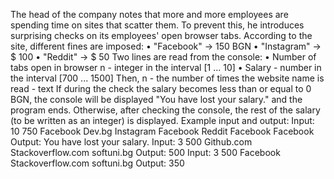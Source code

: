 The head of the company notes that more and more employees are spending time on sites that scatter them.
To prevent this, he introduces surprising checks on its employees' open browser tabs.
According to the site, different fines are imposed:
• "Facebook" -> 150 BGN
• "Instagram" -> $ 100
• "Reddit" -> $ 50
Two lines are read from the console:
• Number of tabs open in browser n - integer in the interval [1 ... 10]
• Salary - number in the interval [700 ... 1500]
Then, n - the number of times the website name is read - text
If during the check the salary becomes less than or equal to 0 BGN, the console will be displayed
"You have lost your salary." and the program ends. Otherwise, after checking the console, the rest of the salary (to be written as an integer) is displayed.
Example input and output: 
Input:
10
750
Facebook
Dev.bg
Instagram
Facebook
Reddit
Facebook
Facebook
Output:
You have lost your salary.
Input:
3
500
Github.com
Stackoverflow.com
softuni.bg
Output:
500
Input:
3
500
Facebook
Stackoverflow.com
softuni.bg
Output:
350



